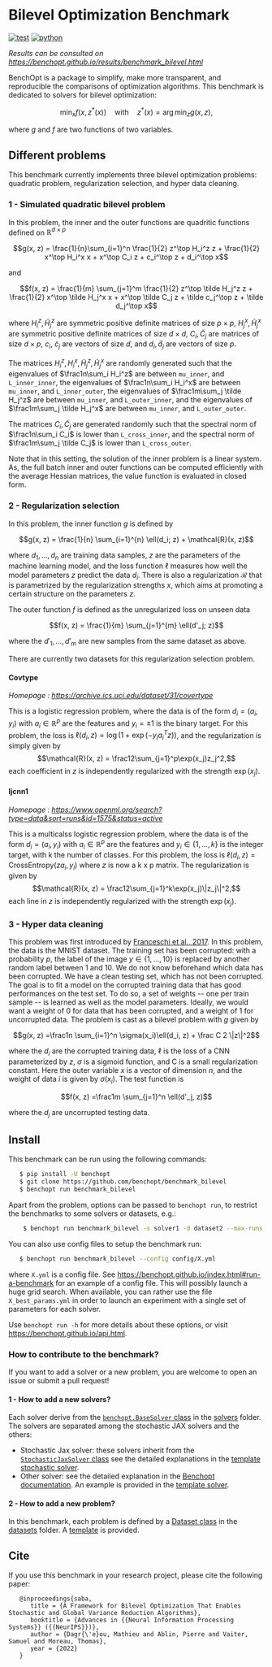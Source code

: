 Bilevel Optimization Benchmark
===============================
[![test](https://github.com/benchopt/benchmark_bilevel/workflows/Tests/badge.svg)](https://github.com/benchopt/benchmark_bilevel/actions)
[![python](https://img.shields.io/badge/python-3.6%2B-blue)](https://www.python.org/downloads/release/python-360/)

*Results can be consulted on https://benchopt.github.io/results/benchmark_bilevel.html*

BenchOpt is a package to simplify, make more transparent, and
reproducible the comparisons of optimization algorithms.
This benchmark is dedicated to solvers for bilevel optimization:

$$
\min_{x} f(x, z^*(x)) \quad \text{with} \quad z^*(x) = \arg\min_z g(x, z),
$$

where $g$ and $f$ are two functions of two variables.

Different problems
------------------

This benchmark currently implements three bilevel optimization problems: quadratic problem, regularization selection, and hyper data cleaning.

### 1 - Simulated quadratic bilevel problem


In this problem, the inner and the outer functions are quadritic functions defined on $\mathbb{R}^{d\times p}$

$$g(x, z) = \frac{1}{n}\sum_{i=1}^n \frac{1}{2} z^\top H_i^z z + \frac{1}{2} x^\top H_i^x x + x^\top C_i z + c_i^\top z + d_i^\top x$$

and

$$f(x, z) = \frac{1}{m} \sum_{j=1}^m \frac{1}{2} z^\top \tilde H_j^z z + \frac{1}{2} x^\top \tilde H_j^x x + x^\top \tilde C_j z + \tilde c_j^\top z + \tilde d_j^\top x$$

where $H_i^z, \tilde H_j^z$ are symmetric positive definite matrices of size $p\times p$, $H_j^x, \tilde H_j^x$ are symmetric positive definite matrices of size $d\times d$, $C_i, \tilde C_j$ are matrices of size $d\times p$, $c_i$, $\tilde c_j$ are vectors of size $d$, and $d_i, \tilde d_j$ are vectors of size $p$.

The matrices $H_i^z, H_i^x, \tilde H_j^z, \tilde H_j^x$ are randomly generated such that the eigenvalues of $\frac1n\sum_i H_i^z$ are between ``mu_inner``, and ``L_inner_inner``, the eigenvalues of $\frac1n\sum_i H_i^x$ are between ``mu_inner``, and ``L_inner_outer``, the eigenvalues of $\frac1m\sum_j \tilde H_j^z$ are between ``mu_inner``, and ``L_outer_inner``, and the eigenvalues of $\frac1m\sum_j \tilde H_j^x$ are between ``mu_inner``, and ``L_outer_outer``.

The matrices $C_i, \tilde C_j$ are generated randomly such that the spectral norm of $\frac1n\sum_i C_i$ is lower than ``L_cross_inner``, and the spectral norm of $\frac1m\sum_j \tilde C_j$ is lower than ``L_cross_outer``.

Note that in this setting, the solution of the inner problem is a linear system.
As, the full batch inner and outer functions can be computed efficiently with the average Hessian matrices, the value function is evaluated in closed form. 


### 2 - Regularization selection

In this problem, the inner function $g$ is defined by 


$$g(x, z) = \frac{1}{n} \sum_{i=1}^{n} \ell(d_i; z) + \mathcal{R}(x, z)$$

where $d_1, \dots, d_n$ are training data samples, $z$ are the parameters of the machine learning model, and the loss function $\ell$ measures how well the model parameters $z$ predict the data $d_i$.
There is also a regularization $\mathcal{R}$ that is parametrized by the regularization strengths $x$, which aims at promoting a certain structure on the parameters $z$.

The outer function $f$ is defined as the unregularized loss on unseen data 

$$f(x, z) = \frac{1}{m} \sum_{j=1}^{m} \ell(d'_j; z)$$

where the $d'_1, \dots, d'_m$ are new samples from the same dataset as above.

There are currently two datasets for this regularization selection problem.

#### Covtype

*Homepage : https://archive.ics.uci.edu/dataset/31/covertype*

This is a logistic regression problem, where the data is of the form $d_i = (a_i, y_i)$ with  $a_i\in\mathbb{R}^p$ are the features and $y_i=\pm1$ is the binary target.
For this problem, the loss is $\ell(d_i, z) = \log(1+\exp(-y_i a_i^T z))$, and the regularization is simply given by
$$\mathcal{R}(x, z) = \frac12\sum_{j=1}^p\exp(x_j)z_j^2,$$
each coefficient in $z$ is independently regularized with the strength $\exp(x_j)$.

#### Ijcnn1

*Homepage : https://www.openml.org/search?type=data&sort=runs&id=1575&status=active*

This is a multicalss logistic regression problem, where the data is of the form $d_i = (a_i, y_i)$ with  $a_i\in\mathbb{R}^p$ are the features and $y_i\in \{1,\dots, k\}$ is the integer target, with k the number of classes.
For this problem, the loss is $\ell(d_i, z) = \text{CrossEntropy}(za_i, y_i)$ where $z$ is now a k x p matrix. The regularization is given by 
$$\mathcal{R}(x, z) = \frac12\sum_{j=1}^k\exp(x_j)\|z_j\|^2,$$
each line in $z$ is independently regularized with the strength $\exp(x_j)$.


### 3 - Hyper data cleaning

This problem was first introduced by [Franceschi et al., 2017](https://arxiv.org/abs/1703.01785).
In this problem, the data is the MNIST dataset.
The training set has been corrupted: with a probability $p$, the label of the image $y\in \{1,\dots,10\}$ is replaced by another random label between 1 and 10.
We do not know beforehand which data has been corrupted.
We have a clean testing set, which has not been corrupted.
The goal is to fit a model on the corrupted training data that has good performances on the test set.
To do so, a set of weights -- one per train sample -- is learned as well as the model parameters.
Ideally, we would want a weight of 0 for data that has been corrupted, and a weight of 1 for uncorrupted data.
The problem is cast as a bilevel problem with $g$ given by 

$$g(x, z) =\frac1n \sum_{i=1}^n \sigma(x_i)\ell(d_i, z) + \frac C 2 \|z\|^2$$

where the $d_i$ are the corrupted training data, $\ell$ is the loss of a CNN parameterized by $z$, $\sigma$ is a sigmoid function, and C is a small regularization constant.
Here the outer variable $x$ is a vector of dimension $n$, and the weight of data $i$ is given by $\sigma(x_i)$.
The test function is

$$f(x, z) =\frac1m \sum_{j=1}^n \ell(d'_j, z)$$

where the $d_j$ are uncorrupted testing data.

Install
--------

This benchmark can be run using the following commands:

```bash
   $ pip install -U benchopt
   $ git clone https://github.com/benchopt/benchmark_bilevel
   $ benchopt run benchmark_bilevel
```

Apart from the problem, options can be passed to ``benchopt run``, to restrict the benchmarks to some solvers or datasets, e.g.:

```bash
	$ benchopt run benchmark_bilevel -s solver1 -d dataset2 --max-runs 10 --n-repetitions 10
````

You can also use config files to setup the benchmark run:

```bash
   $ benchopt run benchmark_bilevel --config config/X.yml
```

where ``X.yml`` is a config file. See https://benchopt.github.io/index.html#run-a-benchmark for an example of a config file. This will possibly launch a huge grid search. When available, you can rather use the file ``X_best_params.yml`` in order to launch an experiment with a single set of parameters for each solver.

Use ``benchopt run -h`` for more details about these options, or visit https://benchopt.github.io/api.html.

### How to contribute to the benchmark?

If you want to add a solver or a new problem, you are welcome to open an issue or submit a pull request!  

#### 1 - How to add a new solvers?

Each solver derive from the [`benchopt.BaseSolver` class](https://benchopt.github.io/user_guide/generated/benchopt.BaseSolver.html) in the [solvers](solvers) folder. The solvers are separated among the stochastic JAX solvers and the others:
* Stochastic Jax solver: these solvers inherit from the [`StochasticJaxSolver` class](benchmark_utils/stochastic_jax_solver.py) see the detailed explanations in the [template stochastic solver](solvers/template_stochastic_solver.py).
* Other solver: see the detailed explanation in the [Benchopt documentation](https://benchopt.github.io/tutorials/add_solver.html). An example is provided in the [template solver](solvers/template_solver.py).

#### 2 - How to add a new problem?

In this benchmark, each problem is defined by a [Dataset class](https://benchopt.github.io/user_guide/generated/benchopt.BaseDataset.html) in the [datasets](datasets) folder. A [template](datasets/template_dataset.py) is provided.

Cite
----

If you use this benchmark in your research project, please cite the following paper:

```
   @inproceedings{saba,
      title = {A Framework for Bilevel Optimization That Enables Stochastic and Global Variance Reduction Algorithms},
      booktitle = {Advances in {{Neural Information Processing Systems}} ({{NeurIPS}})},
      author = {Dagr{\'e}ou, Mathieu and Ablin, Pierre and Vaiter, Samuel and Moreau, Thomas},
      year = {2022}
   }
```
